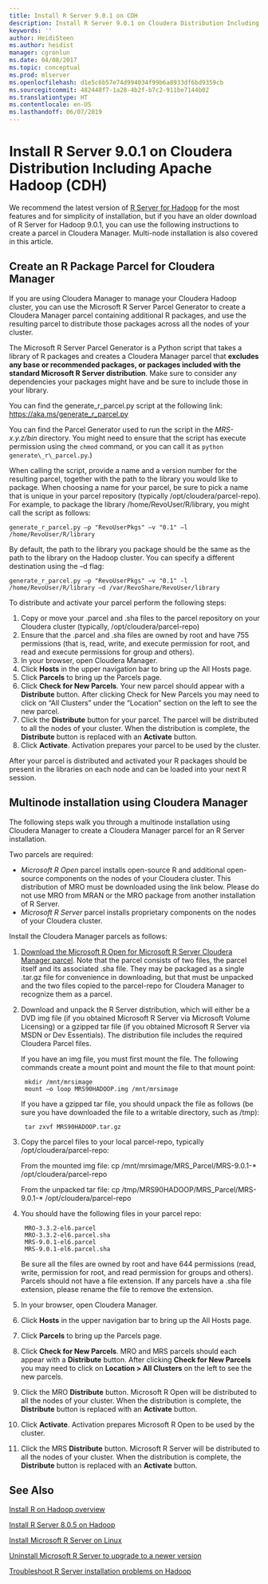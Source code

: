 ```yaml
---
title: Install R Server 9.0.1 on CDH
description: Install R Server 9.0.1 on Cloudera Distribution Including Apache Hadoop (CDH).
keywords: ''
author: HeidiSteen
ms.author: heidist
manager: cgronlun
ms.date: 04/08/2017
ms.topic: conceptual
ms.prod: mlserver
ms.openlocfilehash: d1e5c6b57e74d994034f99b6a8933df6bd9359cb
ms.sourcegitcommit: 482448f7-1a28-4b2f-b7c2-911be7144b02
ms.translationtype: HT
ms.contentlocale: en-US
ms.lasthandoff: 06/07/2019
---
```

# <a name="install-r-server-901-on-cloudera-distribution-including-apache-hadoop-cdh"></a>Install R Server 9.0.1 on Cloudera Distribution Including Apache Hadoop (CDH)

We recommend the latest version of [R Server for Hadoop](r-server-install-cloudera.md) for the most features and for simplicity of installation, but if you have an older download of R Server for Hadoop 9.0.1, you can use the following instructions to create a parcel in Cloudera Manager. Multi-node installation is also covered in this article.

## <a name="create-an-r-package-parcel-for-cloudera-manager"></a>Create an R Package Parcel for Cloudera Manager

If you are using Cloudera Manager to manage your Cloudera Hadoop cluster, you can use the Microsoft R Server Parcel Generator to create a Cloudera Manager parcel containing additional R packages, and use the resulting parcel to distribute those packages across all the nodes of your cluster.

The Microsoft R Server Parcel Generator is a Python script that takes a library of R packages and creates a Cloudera Manager parcel that **excludes any base or recommended packages, or packages included with the standard Microsoft R Server distribution**. Make sure to consider any dependencies your packages might have and be sure to include those in your library. 

You can find the generate_r_parcel.py script at the following link: https://aka.ms/generate_r_parcel.py

You can find the Parcel Generator used to run the script in the *MRS-x.y.z/bin* directory. You might need to ensure that the script has execute permission using the `chmod` command, or you can call it as `python generate\_r\_parcel.py`.)

When calling the script, provide a name and a version number for the resulting parcel, together with the path to the library you would like to package. When choosing a name for your parcel, be sure to pick a name that is unique in your parcel repository (typically /opt/cloudera/parcel-repo). For example, to package the library /home/RevoUser/R/library, you might call the script as follows:

    generate_r_parcel.py –p "RevoUserPkgs" –v "0.1" –l /home/RevoUser/R/library

By default, the path to the library you package should be the same as the path to the library on the Hadoop cluster. You can specify a different destination using the –d flag:

    generate_r_parcel.py –p "RevoUserPkgs" –v "0.1" -l /home/RevoUser/R/library –d /var/RevoShare/RevoUser/library

To distribute and activate your parcel perform the following steps:

1.  Copy or move your .parcel and .sha files to the parcel repository on your Cloudera cluster (typically, /opt/cloudera/parcel-repo)
2.  Ensure that the .parcel and .sha files are owned by root and have 755 permissions (that is, read, write, and execute permission for root, and read and execute permissions for group and others).
3.  In your browser, open Cloudera Manager.
4.  Click **Hosts** in the upper navigation bar to bring up the All Hosts page.
5.  Click **Parcels** to bring up the Parcels page.
6.  Click **Check for New Parcels**. Your new parcel should appear with a **Distribute** button. After clicking Check for New Parcels you may need to click on “All Clusters” under the “Location” section on the left to see the new parcel.
7.  Click the **Distribute** button for your parcel. The parcel will be distributed to all the nodes of your cluster. When the distribution is complete, the **Distribute** button is replaced with an **Activate** button.
8.  Click **Activate**. Activation prepares your parcel to be used by the cluster.

After your parcel is distributed and activated your R packages should be present in the libraries on each node and can be loaded into your next R session.

## <a name="multinode-installation-using-cloudera-manager"></a>Multinode installation using Cloudera Manager

The following steps walk you through a multinode installation using Cloudera Manager to create a Cloudera Manager parcel for an R Server installation.

Two parcels are required:

- *Microsoft R Open* parcel installs open-source R and additional open-source components on the nodes of your Cloudera cluster. This distribution of MRO must be downloaded using the link below. Please do not use MRO from MRAN or the MRO package from another installation of R Server.
- *Microsoft R Server* parcel installs proprietary components on the nodes of your Cloudera cluster.

Install the Cloudera Manager parcels as follows:

1. [Download the Microsoft R Open for Microsoft R Server Cloudera Manager parcel](https://rserverdistribution.azureedge.net/production/MRO/3.3.2/485/1033/f9644b5c602b4479bcdaa88d55cdd977/MRO-3.3.2-Cloudera.tar.gz). Note that the parcel consists of two files, the parcel itself and its associated .sha file. They may be packaged as a single .tar.gz file for convenience in downloading, but that must be unpacked and the two files copied to the parcel-repo for Cloudera Manager to recognize them as a parcel.

2. Download and unpack the R Server distribution, which will either be a DVD img file (if you obtained Microsoft R Server via Microsoft Volume Licensing) or a gzipped tar file (if you obtained Microsoft R Server via MSDN or Dev Essentials). The distribution file includes the required Cloudera Parcel files.

   If you have an img file, you must first mount the file. The following commands create a mount point and mount the file to that mount point:

        mkdir /mnt/mrsimage
        mount –o loop MRS90HADOOP.img /mnt/mrsimage

   If you have a gzipped tar file, you should unpack the file as follows (be sure you have downloaded the file to a writable directory, such as /tmp):

        tar zxvf MRS90HADOOP.tar.gz

3. Copy the parcel files to your local parcel-repo, typically /opt/cloudera/parcel-repo:

   From the mounted img file:      cp /mnt/mrsimage/MRS_Parcel/MRS-9.0.1-* /opt/cloudera/parcel-repo

   From the unpacked tar file:      cp /tmp/MRS90HADOOP/MRS_Parcel/MRS-9.0.1-* /opt/cloudera/parcel-repo
 
4. You should have the following files in your parcel repo:

        MRO-3.3.2-el6.parcel
        MRO-3.3.2-el6.parcel.sha
        MRS-9.0.1-el6.parcel
        MRS-9.0.1-el6.parcel.sha

   Be sure all the files are owned by root and have 644 permissions (read, write, permission for root, and read permission for groups and others). Parcels should not have a file extension. If any parcels have a .sha file extension, please rename the file to remove the extension.

5. In your browser, open Cloudera Manager.

6. Click **Hosts** in the upper navigation bar to bring up the All Hosts page.

7. Click **Parcels** to bring up the Parcels page.

8. Click **Check for New Parcels**. MRO and MRS parcels should each appear with a **Distribute** button. After clicking **Check for New Parcels** you may need to click on **Location > All Clusters** on the left to see the new parcels.

9. Click the MRO **Distribute** button. Microsoft R Open will be distributed to all the nodes of your cluster. When the distribution is complete, the **Distribute** button is replaced with an **Activate** button.

10. Click **Activate**. Activation prepares Microsoft R Open to be used by the cluster.

11. Click the MRS **Distribute** button. Microsoft R Server will be distributed to all the nodes of your cluster. When the distribution is complete, the **Distribute** button is replaced with an **Activate** button.



## <a name="see-also"></a>See Also

[Install R on Hadoop overview](r-server-install-hadoop.md)

[Install R Server 8.0.5 on Hadoop](r-server-install-hadoop-805.md)

[Install Microsoft R Server on Linux](r-server-install-linux-server.md)

[Uninstall Microsoft R Server to upgrade to a newer version](r-server-install-uninstall-upgrade.md)

[Troubleshoot R Server installation problems on Hadoop](r-server-install-hadoop-troubleshoot.md)
